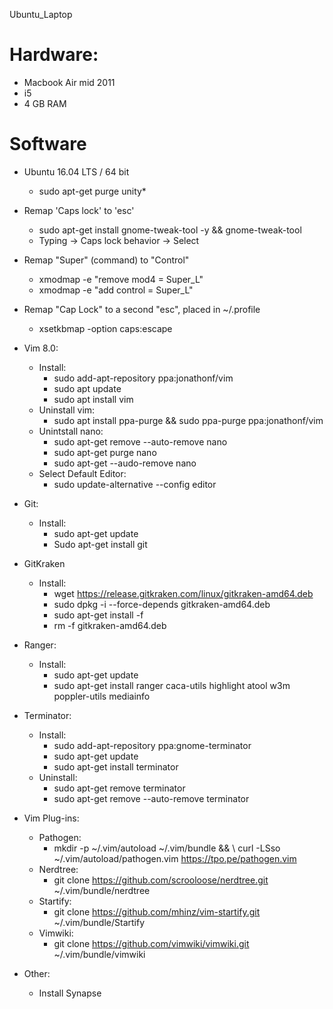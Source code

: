 Ubuntu_Laptop

# Hardware:
* Macbook Air mid 2011
* i5
* 4 GB RAM

# Software

* Ubuntu 16.04 LTS / 64 bit
  * sudo apt-get purge unity*

* Remap 'Caps lock' to 'esc'
   * sudo apt-get install gnome-tweak-tool -y && gnome-tweak-tool
   * Typing -> Caps lock behavior -> Select

* Remap "Super" (command) to "Control"
    * xmodmap -e "remove mod4 = Super_L"
    * xmodmap -e "add control = Super_L"

* Remap "Cap Lock" to a second "esc", placed in ~/.profile
    * xsetkbmap -option caps:escape

* Vim 8.0:
  * Install:
    * sudo add-apt-repository ppa:jonathonf/vim
    * sudo apt update
    * sudo apt install vim
  * Uninstall vim:
    * sudo apt install ppa-purge && sudo ppa-purge ppa:jonathonf/vim
  * Unintstall nano:
    * sudo apt-get remove --auto-remove nano
    * sudo apt-get purge nano
    * sudo apt-get --audo-remove nano
  * Select Default Editor:
    * sudo update-alternative --config editor

* Git:
  * Install:
    * sudo apt-get update
    * Sudo apt-get install git

* GitKraken
    * Install:
        * wget https://release.gitkraken.com/linux/gitkraken-amd64.deb
        * sudo dpkg -i --force-depends gitkraken-amd64.deb
        * sudo apt-get install -f
        * rm -f gitkraken-amd64.deb



* Ranger:
  * Install:
    * sudo apt-get update
    * sudo apt-get install ranger caca-utils highlight atool w3m poppler-utils mediainfo

* Terminator:
  * Install:
    * sudo add-apt-repository ppa:gnome-terminator
    * sudo apt-get update
    * sudo apt-get install terminator
  * Uninstall:
    * sudo apt-get remove terminator
    * sudo apt-get remove --auto-remove terminator
  
* Vim Plug-ins:
  * Pathogen:
    * mkdir -p ~/.vim/autoload ~/.vim/bundle && \ curl -LSso ~/.vim/autoload/pathogen.vim https://tpo.pe/pathogen.vim
  * Nerdtree:
    * git clone https://github.com/scrooloose/nerdtree.git ~/.vim/bundle/nerdtree
  * Startify:
    * git clone https://github.com/mhinz/vim-startify.git ~/.vim/bundle/Startify
  * Vimwiki:
    * git clone https://github.com/vimwiki/vimwiki.git ~/.vim/bundle/vimwiki




* Other:
  * Install Synapse
  
  
